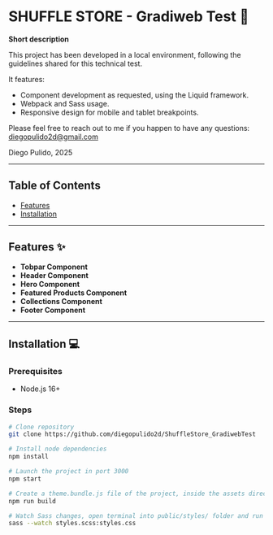 # SHUFFLE STORE - Gradiweb Test 🚀

**Short description**

This project has been developed in a local environment, following the guidelines shared for this technical test.

It features:

- Component development as requested, using the Liquid framework.
- Webpack and Sass usage.
- Responsive design for mobile and tablet breakpoints.

Please feel free to reach out to me if you happen to have any questions: diegopulido2d@gmail.com

Diego Pulido, 2025

---

## Table of Contents

- [Features](#features)
- [Installation](#installation)

---

## Features ✨

- **Tobpar Component**
- **Header Component**
- **Hero Component**
- **Featured Products Component**
- **Collections Component**
- **Footer Component**

---

## Installation 💻

### Prerequisites

- Node.js 16+

### Steps

```bash
# Clone repository
git clone https://github.com/diegopulido2d/ShuffleStore_GradiwebTest

# Install node dependencies
npm install

# Launch the project in port 3000
npm start

# Create a theme.bundle.js file of the project, inside the assets directory
npm run build

# Watch Sass changes, open terminal into public/styles/ folder and run
sass --watch styles.scss:styles.css
```
